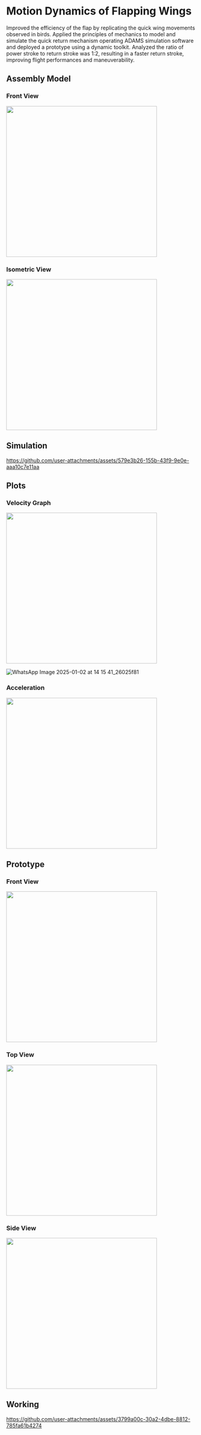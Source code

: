 # Motion Dynamics of Flapping Wings 
Improved the efficiency of the flap by replicating the quick wing movements observed in birds. Applied the principles of mechanics to model and simulate the quick return mechanism operating ADAMS simulation software and deployed a prototype using a dynamic toolkit. Analyzed the ratio of power stroke to return stroke was 1:2, resulting in a faster return stroke, improving flight performances and maneuverability.

## Assembly Model
### Front View
<img src="https://github.com/user-attachments/assets/77ec5104-629e-40e4-872a-b412199ce581" width="400" height="400">

### Isometric View
<img src="https://github.com/user-attachments/assets/043cecae-17dd-4f12-b199-597519df097e" width="400" height="400">

## Simulation
https://github.com/user-attachments/assets/579e3b26-155b-43f9-9e0e-aaa10c7e11aa


## Plots
### Velocity Graph
<img src="https://github.com/user-attachments/assets/afe04474-c19a-478a-b0db-b552b50de1fe" width="400" height="400">

![WhatsApp Image 2025-01-02 at 14 15 41_26025f81](https://github.com/user-attachments/assets/afe04474-c19a-478a-b0db-b552b50de1fe)

### Acceleration
<img src="![WhatsApp Image 2025-01-02 at 14 16 12_aac812c9](https://github.com/user-attachments/assets/347aeb60-a8eb-4e0e-9bfd-a0d56f558374)" width="400" height="400">

## Prototype
### Front View 
<img src="https://github.com/user-attachments/assets/6d0ceb3c-b2b4-4952-b9ad-d212674c533c" width="400" height="400">

### Top View
<img src="https://github.com/user-attachments/assets/addc634d-0975-41f1-92d5-20b9d6b73e41" width="400" height="400">

### Side View
<img src="https://github.com/user-attachments/assets/5d772efa-055b-4348-b635-a2d9f7f11131" width="400" height="400">

## Working
https://github.com/user-attachments/assets/3799a00c-30a2-4dbe-8812-785fa61b4274


